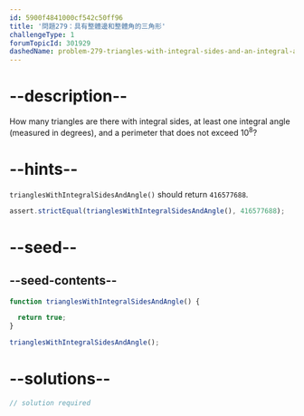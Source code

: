 ```yaml
---
id: 5900f4841000cf542c50ff96
title: '問題279：具有整體邊和整體角的三角形'
challengeType: 1
forumTopicId: 301929
dashedName: problem-279-triangles-with-integral-sides-and-an-integral-angle
---
```


# --description--

How many triangles are there with integral sides, at least one integral angle (measured in degrees), and a perimeter that does not exceed ${10}^8$?

# --hints--

`trianglesWithIntegralSidesAndAngle()` should return `416577688`.

```js
assert.strictEqual(trianglesWithIntegralSidesAndAngle(), 416577688);
```

# --seed--

## --seed-contents--

```js
function trianglesWithIntegralSidesAndAngle() {

  return true;
}

trianglesWithIntegralSidesAndAngle();
```

# --solutions--

```js
// solution required
```
